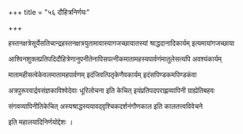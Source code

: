+++
title = "५६ दौहित्रनिर्णयः"

+++

हस्तनक्षत्रेसूर्येसतिचान्द्रहस्तनक्षत्रयुतामावास्यागजच्छायातस्यां श्राद्धदानादिकार्यम् इत्यमायांगजच्छाया

आश्विनशुक्लप्रतिपदिदौहित्रेणानुपनीतेनापिसपत्नीकमातामहस्यपार्वणंमातुलेसत्यपि अवश्यंकार्यम्

मातामहीसत्वेकेवलमातामहपार्वणम् इदंजिवत्पितृकेणैवकार्यम् इदंसपिण्डकमपिण्डकंवा

अत्रपुरूरवार्द्रवसंज्ञकाविश्वेदेवाः धूरिलोचना इति केचित् इयंप्रतिपदपराह्णव्यापिनी ग्राह्येतिबहवः

संगवव्यापिनीतिकेचित् अस्यश्राद्धस्ययावद्‍वृश्चिकदर्शनंगौणकाल इति कालतत्त्वविवेचने

इति महालयादिनिर्णयोद्देशः ।
